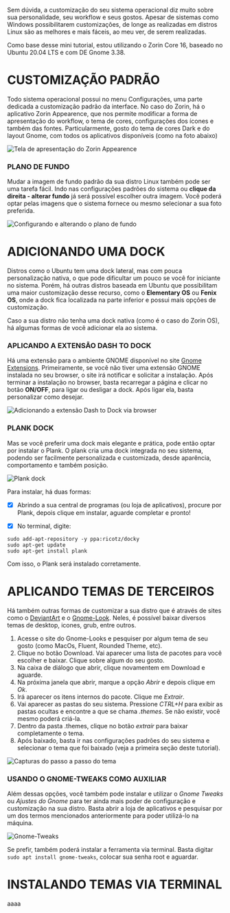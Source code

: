 Sem dúvida, a customização do seu sistema operacional diz muito sobre sua personalidade, seu workflow e seus gostos. Apesar de sistemas como Windows possibilitarem customizações, de longe as realizadas em distros Linux são as melhores e mais fáceis, ao meu ver, de serem realizadas.

Como base desse mini tutorial, estou utilizando o Zorin Core 16, baseado no Ubuntu 20.04 LTS e com DE Gnome 3.38.

# CUSTOMIZAÇÃO PADRÃO
Todo sistema operacional possui no menu Configurações, uma parte dedicada a customização padrão da interface. No caso do Zorin, há o aplicativo Zorin Appearence, que nos permite modificar a forma de apresentação do workflow, o tema de cores, configurações dos ícones e também das fontes. Particularmente, gosto do tema de cores Dark e do layout Gnome, com todos os aplicativos disponíveis (como na foto abaixo)

![Tela de apresentação do Zorin Appearence](../main/assets/customize-img-01.png)

### PLANO DE FUNDO
Mudar a imagem de fundo padrão da sua distro Linux também pode ser uma tarefa fácil. Indo nas configurações padrões do sistema ou **clique da direita - alterar fundo** já será possível escolher outra imagem. Você poderá optar pelas imagens que o sistema fornece ou mesmo selecionar a sua foto preferida.

![Configurando e alterando o plano de fundo](../main/assets/customize-img-02.png)

# ADICIONANDO UMA DOCK
Distros como o Ubuntu tem uma dock lateral, mas com pouca personalização nativa, o que pode dificultar um pouco se você for iniciante no sistema. Porém, há outras distros baseada em Ubuntu que possibilitam uma maior customização desse recurso, como o **Elementary OS** ou **Fenix OS**, onde a dock fica localizada na parte inferior e possui mais opções de customização.

Caso a sua distro não tenha uma dock nativa (como é o caso do Zorin OS), há algumas formas de você adicionar ela ao sistema.

### APLICANDO A EXTENSÃO DASH TO DOCK
Há uma extensão para o ambiente GNOME disponível no site [Gnome Extensions](https://extensions.gnome.org/extension/307/dash-to-dock/).  Primeiramente, se você não tiver uma extensão GNOME instalada no seu browser, o site irá notificar e solicitar a instalação. Após terminar a instalação no browser, basta recarregar a página e clicar no botão **ON/OFF**, para ligar ou desligar a dock. Após ligar ela, basta personalizar como desejar.

![Adicionando a extensão Dash to Dock via browser](../main/assets/customize-img-03.png)

### PLANK DOCK
Mas se você preferir uma dock mais elegante e prática, pode então optar por instalar o Plank. O plank cria uma dock integrada no seu sistema, podendo ser facilmente personalizada e customizada, desde aparência, comportamento e também posição.

![Plank dock](../main/assets/customize-img-04.png)

Para instalar, há duas formas:
- [x] Abrindo a sua central de programas (ou loja de aplicativos), procure por Plank, depois clique em instalar, aguarde completar e pronto!

- [x] No terminal, digite:
```
sudo add-apt-repository -y ppa:ricotz/docky
sudo apt-get update
sudo apt-get install plank
```
Com isso, o Plank será instalado corretamente.


# APLICANDO TEMAS DE TERCEIROS
Há também outras formas de customizar a sua distro que é através de sites como o [DeviantArt](https://www.deviantart.com/) e o [Gnome-Look](https://www.gnome-look.org/s/Gnome/browse/). Neles, é possível baixar diversos temas de desktop, icones, grub, entre outros.

1. Acesse o site do Gnome-Looks e pesquiser por algum tema de seu gosto (como MacOs, Fluent, Rounded Theme, etc).
2. Clique no botão Download. Vai aparecer uma lista de pacotes para você escolher e baixar. Clique sobre algum do seu gosto.
3. Na caixa de diálogo que abrir, clique novamentem em Download e aguarde.
4. Na próxima janela que abrir, marque a opção *Abrir* e depois clique em *Ok*.
5. Irá aparecer os itens internos do pacote. Clique me *Extrair*. 
6. Vai aparecer as pastas do seu sistema. Pressione *CTRL+H* para exibir as pastas ocultas e encontre a que se chama *.themes*. Se não existir, você mesmo poderá criá-la.
7. Dentro da pasta .themes, clique no botão *extrair* para baixar completamente o tema.
8. Após baixado, basta ir nas configurações padrões do seu sistema e selecionar o tema que foi baixado (veja a primeira seção deste tutorial).

![Capturas do passo a passo do tema](../main/assets/customize-img-05.png)

### USANDO O GNOME-TWEAKS COMO AUXILIAR
Além dessas opções, você também pode instalar e utilizar o *Gnome Tweaks* ou *Ajustes do Gnome* para ter ainda mais poder de configuração e customização na sua distro. Basta abrir a loja de aplicativos e pesquisar por um dos termos mencionados anteriormente para poder utilizá-lo na máquina.

![Gnome-Tweaks](../main/assets/customize-img-06.png)

Se prefir, também poderá instalar a ferramenta via terminal. Basta digitar `sudo apt install gnome-tweaks`, colocar sua senha root e aguardar.

# INSTALANDO TEMAS VIA TERMINAL
aaaa